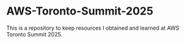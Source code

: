 # AWS-Toronto-Summit-2025
This is a repository to keep resources I obtained and learned at AWS Toronto Summit 2025.
